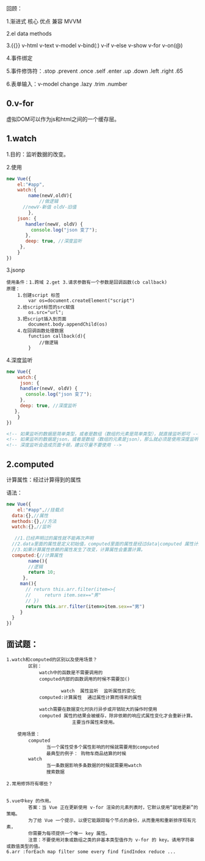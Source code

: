 

回顾：

1.渐进式 核心 优点 兼容 MVVM  

2.el data methods

3.{{}} v-html v-text v-model v-bind(:) v-if v-else v-show v-for v-on(@)

4.事件绑定

5.事件修饰符：.stop .prevent .once .self .enter .up .down .left .right .65

6.表单输入：v-model change   .lazy .trim .number

## 0.v-for

虚拟DOM可以作为js和html之间的一个缓存层。

## 1.watch

1.目的：监听数据的改变。

2.使用

```js
new Vue({
	el:"#app",
	watch:{
		name(newV,oldV){
			//做逻辑
      //newV-新值 oldV-旧值
		},
    json: {
       handler(newV, oldV) {
         console.log("json 变了");
       },
       deep: true, //深度监听
     },
	}
})
```

3.jsonp

```
使用条件：1.跨域 2.get 3.请求参数有一个参数是回调函数(cb callback)
原理：
	1.创建script 标签
		var os=document.createElement("script")
	2.给script标签的src赋值
		os.src="url";
	3.把script插入到页面
		document.body.appendChild(os)
	4.在回调函数处理数据
		function callback(d){
			//做逻辑
		}
```

4.深度监听

```js
new Vue({
	watch:{
	 json: {
     handler(newV, oldV) {
       console.log("json 变了");
     },
     deep: true, //深度监听
   },
	}
})
```

```html
<!-- 如果监听的数据是简单类型，或者是数组（数组的元素是简单类型），就直接监听即可 -->
<!-- 如果监听的数据是json，或者是数组（数组的元素是json），那么就必须是使用深度监听 -->
<!-- 深度监听会造成页面卡顿，建议尽量不要使用 -->
```



## 2.computed

计算属性：经过计算得到的属性

语法：

```js
new Vue({
	el:"#app",//挂载点
  data:{},//属性
  methods:{},//方法
  watch:{},//监听
  
   //1.已经声明过的属性就不能再次声明
  //2.data里面的属性是定义初始值，computed里面的属性是经过data|computed 属性计算得到属性
  //3.如果计算属性依赖的属性发生了改变，计算属性会重置计算。
  computed:{//计算属性
    	name(){
        //逻辑
        return 10;
      },
     man(){
       // return this.arr.filter(item=>{
       //     return item.sex=="男"
       // })
       return this.arr.filter(item=>item.sex=="男")
     }
  }
})
```





## 面试题：



    1.watch和computed的区别以及使用场景？
            区别：
                watch中的函数是不需要调用的
                computed内部的函数调用的时候不需要加()
    					
    					watch  属性监听  监听属性的变化
            	computed:计算属性  通过属性计算而得来的属性
    
            	watch需要在数据变化时执行异步或开销较大的操作时使用
            	computed 属性的结果会被缓存，除非依赖的响应式属性变化才会重新计算。
            				主要当作属性来使用。
    
        使用场景：
            computed 　　　　
            　　　　当一个属性受多个属性影响的时候就需要用到computed
            　　　　最典型的例子： 购物车商品结算的时候
            watch
            　　　　当一条数据影响多条数据的时候就需要用watch
            　　　　搜索数据
    
    2.常用修饰符有哪些？
    
    
    5.vue中key 的作用。
            答案：当 Vue 正在更新使用 v-for 渲染的元素列表时，它默认使用“就地更新”的策略。
            为了给 Vue 一个提示，以便它能跟踪每个节点的身份，从而重用和重新排序现有元素，
            你需要为每项提供一个唯一 key 属性。
            注意：不要使用对象或数组之类的非基本类型值作为 v-for 的 key。请用字符串或数值类型的值。
    6.arr :forEach map filter some every find findIndex reduce ...